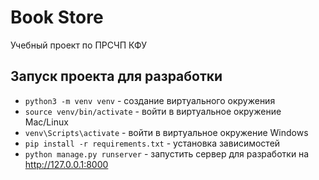 # Book Store

Учебный проект по ПРСЧП КФУ

## Запуск проекта для разработки 

- `python3 -m venv venv` - создание виртуального окружения
- `source venv/bin/activate` - войти в виртуальное окружение Mac/Linux
- `venv\Scripts\activate` - войти в виртуальное окружение Windows
- `pip install -r requirements.txt` - установка зависимостей
- `python manage.py runserver`  - запустить сервер для разработки на http://127.0.0.1:8000
